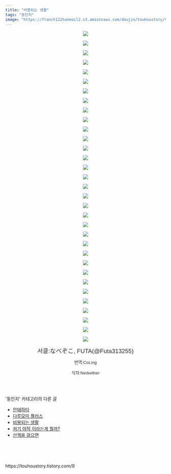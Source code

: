 ```yaml
---
title: "비봉되는 생활"
tags: "동인지"
image: "https://franch122hanmail2.s3.amazonaws.com/doujin/touhoustory/9/001.jpg"
---
```

<div class="article">
<div class="tt_article_useless_p_margin"><p style="text-align: center; clear: none; float: none;"><img src="{{ site.imgserver6 }}/touhoustory/9/001.jpg"/></p><p style="text-align: center; clear: none; float: none;"><img src="{{ site.imgserver6 }}/touhoustory/9/002.jpg"/></p><p style="text-align: center; clear: none; float: none;"><img src="{{ site.imgserver6 }}/touhoustory/9/003.jpg"/></p><p style="text-align: center; clear: none; float: none;"><img src="{{ site.imgserver6 }}/touhoustory/9/004.jpg"/></p><p style="text-align: center; clear: none; float: none;"><img src="{{ site.imgserver6 }}/touhoustory/9/005.jpg"/></p><p style="text-align: center; clear: none; float: none;"><img src="{{ site.imgserver6 }}/touhoustory/9/006.jpg"/></p><p style="text-align: center; clear: none; float: none;"><img src="{{ site.imgserver6 }}/touhoustory/9/007.jpg"/></p><p style="text-align: center; clear: none; float: none;"><img src="{{ site.imgserver6 }}/touhoustory/9/008.jpg"/></p><p style="text-align: center; clear: none; float: none;"><img src="{{ site.imgserver6 }}/touhoustory/9/009.jpg"/></p><p style="text-align: center; clear: none; float: none;"><img src="{{ site.imgserver6 }}/touhoustory/9/010.jpg"/></p><p style="text-align: center; clear: none; float: none;"><img src="{{ site.imgserver6 }}/touhoustory/9/011.jpg"/></p><p style="text-align: center; clear: none; float: none;"><img src="{{ site.imgserver6 }}/touhoustory/9/012.jpg"/></p><p style="text-align: center; clear: none; float: none;"><img src="{{ site.imgserver6 }}/touhoustory/9/013.jpg"/></p><p style="text-align: center; clear: none; float: none;"><img src="{{ site.imgserver6 }}/touhoustory/9/014.jpg"/></p><p style="text-align: center; clear: none; float: none;"><img src="{{ site.imgserver6 }}/touhoustory/9/015.jpg"/></p><p style="text-align: center; clear: none; float: none;"><img src="{{ site.imgserver6 }}/touhoustory/9/016.jpg"/></p><p style="text-align: center; clear: none; float: none;"><img src="{{ site.imgserver6 }}/touhoustory/9/017.jpg"/></p><p style="text-align: center; clear: none; float: none;"><img src="{{ site.imgserver6 }}/touhoustory/9/018.jpg"/></p><p style="text-align: center; clear: none; float: none;"><img src="{{ site.imgserver6 }}/touhoustory/9/019.jpg"/></p><p style="text-align: center; clear: none; float: none;"><img src="{{ site.imgserver6 }}/touhoustory/9/020.jpg"/></p><p style="text-align: center; clear: none; float: none;"><img src="{{ site.imgserver6 }}/touhoustory/9/021.jpg"/></p><p style="text-align: center; clear: none; float: none;"><img src="{{ site.imgserver6 }}/touhoustory/9/022.jpg"/></p><p style="text-align: center; clear: none; float: none;"><img src="{{ site.imgserver6 }}/touhoustory/9/023.jpg"/></p><p style="text-align: center; clear: none; float: none;"><img src="{{ site.imgserver6 }}/touhoustory/9/024.jpg"/></p><p style="text-align: center; clear: none; float: none;"><img src="{{ site.imgserver6 }}/touhoustory/9/025.jpg"/></p><p style="text-align: center; clear: none; float: none;"><img src="{{ site.imgserver6 }}/touhoustory/9/026.jpg"/></p><p style="text-align: center; clear: none; float: none;"><img src="{{ site.imgserver6 }}/touhoustory/9/027.jpg"/></p><p style="text-align: center; clear: none; float: none;"><img src="{{ site.imgserver6 }}/touhoustory/9/028.jpg"/></p><p style="text-align: center; clear: none; float: none;"><img src="{{ site.imgserver6 }}/touhoustory/9/029.jpg"/></p><p style="text-align: center; clear: none; float: none;"><img src="{{ site.imgserver6 }}/touhoustory/9/030.jpg"/></p><p style="text-align: center; clear: none; float: none;"><img src="{{ site.imgserver6 }}/touhoustory/9/031.jpg"/></p><p style="text-align: center; clear: none; float: none;"><img src="{{ site.imgserver6 }}/touhoustory/9/032.jpg"/></p><p style="text-align: center; clear: none; float: none;"><img src="{{ site.imgserver6 }}/touhoustory/9/033.jpg"/></p><p style="text-align: center;"><span style='color: rgb(48, 48, 48); font-family: "Apple SD Gothic Neo", "Malgun Gothic", "맑은 고딕", sans-serif; font-size: 16px; text-align: center;'><span style="font-size: 14pt;">서클:なべぞこ, FUTA(@Futa313255)</span></span></p><p style="text-align: center;"><span style='color: rgb(48, 48, 48); font-family: "Apple SD Gothic Neo", "Malgun Gothic", "맑은 고딕", sans-serif; font-size: 10pt; text-align: center;'>번역:CoLing</span></p><p style="text-align: center;"><span style='color: rgb(48, 48, 48); font-family: "Apple SD Gothic Neo", "Malgun Gothic", "맑은 고딕", sans-serif; font-size: 10pt; text-align: center;'>식자:Nedwither</span></p> </div></div><br/>
<div class="tagTrail">
</div><br/>
<div class="another">
<p>'동인지' 카테고리의 다른 글</p>
<ul>
<li><a href="/touhoustory_11">안돼하타</a></li>
<li><a href="/touhoustory_10">다루모미 플러스</a></li>
<li><a href="/touhoustory_9">비봉되는 생활</a></li>
<li><a href="/touhoustory_7">저기 야작 이라는게 뭘까?</a></li>
<li><a href="/touhoustory_6">산책을 걸으면</a></li>
</ul>
</div><br/>
<div class="cb_lstcomment">
</div><br/>
<br/>
<p id="refer">https://touhoustory.tistory.com/9</p>
<br/>
